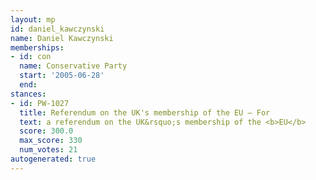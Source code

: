 ```yaml
---
layout: mp
id: daniel_kawczynski
name: Daniel Kawczynski
memberships:
- id: con
  name: Conservative Party
  start: '2005-06-28'
  end: 
stances:
- id: PW-1027
  title: Referendum on the UK's membership of the EU — For
  text: a referendum on the UK&rsquo;s membership of the <b>EU</b>
  score: 300.0
  max_score: 330
  num_votes: 21
autogenerated: true
---
```

